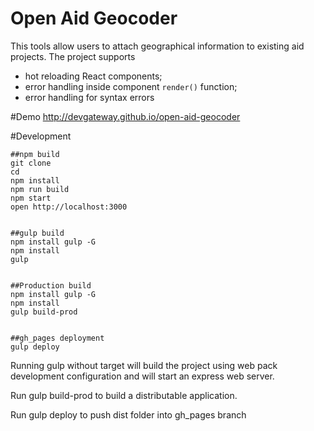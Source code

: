 Open Aid Geocoder
=====================

This tools allow users to attach geographical information to existing aid projects. 
 The project supports 
* hot reloading React components;
* error handling inside component `render()` function;
* error handling for syntax errors 

#Demo
http://devgateway.github.io/open-aid-geocoder

#Development

```
##npm build
git clone 
cd  
npm install
npm run build
npm start 
open http://localhost:3000


##gulp build
npm install gulp -G
npm install 
gulp 


##Production build
npm install gulp -G
npm install 
gulp build-prod


##gh_pages deployment
gulp deploy

``` 

Running gulp without target will build the project using web pack development configuration and will start an express web server.
 
Run gulp build-prod to build a distributable application.

Run gulp deploy to push dist folder into gh_pages branch 
